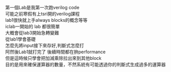 第一個Lab是我第一次跑verilog code  
可能之前寒假有上tsri開的verilog課程  
lab1很快就上手always blocks的概念等等  
iclab一開始的 lab 都很簡單  
大概會從lab3開始急轉變難  
從lab1學會基礎  
怎麼先將input接下來存好,判斷式怎麼打  
阿然後Lab1就打完了
後續時間都在拚performance  
但是這時候只學會把加減乘除拉出來到其他block  
目的是用來確保運算器的數量，不然系統有可能透過你的判斷式生成過多的運算器  
